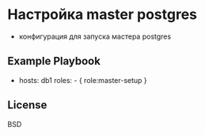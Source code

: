 Настройка master postgres
=========

* конфигурация для запуска мастера postgres

Example Playbook
----------------

- hosts: db1
  roles:
      - { role:master-setup  }

License
-------

BSD
